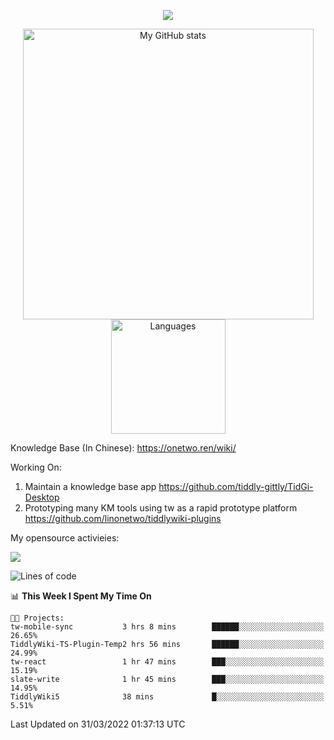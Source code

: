 <a href="https://github.com/linonetwo">
    <p align="center">
        <img src="https://github-profile-trophy.vercel.app/?username=linonetwo&column=7&theme=onedark"/>
    </p>
</a>
<a align="center" href="https://github.com/linonetwo">
  <p align="center">
    <img src="https://github-readme-stats.vercel.app/api?username=linonetwo&show_icons=true&count_private=true" alt="My GitHub stats" width="465"/>
    <img src="https://github-readme-stats.vercel.app/api/top-langs/?username=linonetwo&layout=compact&langs_count=10" alt="Languages" height="183">
  </p>
</a>

Knowledge Base (In Chinese): https://onetwo.ren/wiki/

Working On: 

1. Maintain a knowledge base app https://github.com/tiddly-gittly/TidGi-Desktop
1. Prototyping many KM tools using tw as a rapid prototype platform https://github.com/linonetwo/tiddlywiki-plugins

My opensource activieies:

![](https://visitor-badge.glitch.me/badge?page_id=linonetwo.linonetwo)

<!--START_SECTION:waka-->
![Lines of code](https://img.shields.io/badge/From%20Hello%20World%20I%27ve%20Written-2%20Million%20lines%20of%20code-blue)

📊 **This Week I Spent My Time On** 

```text
🐱‍💻 Projects: 
tw-mobile-sync           3 hrs 8 mins        ██████░░░░░░░░░░░░░░░░░░░   26.65% 
TiddlyWiki-TS-Plugin-Temp2 hrs 56 mins       ██████░░░░░░░░░░░░░░░░░░░   24.99% 
tw-react                 1 hr 47 mins        ███░░░░░░░░░░░░░░░░░░░░░░   15.19% 
slate-write              1 hr 45 mins        ███░░░░░░░░░░░░░░░░░░░░░░   14.95% 
TiddlyWiki5              38 mins             █░░░░░░░░░░░░░░░░░░░░░░░░   5.51%

```


 Last Updated on 31/03/2022 01:37:13 UTC
<!--END_SECTION:waka-->
